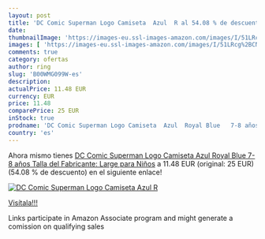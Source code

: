 ```yaml
---
layout: post
title: 'DC Comic Superman Logo Camiseta  Azul  R al 54.08 % de descuento'
date: 
thumbnailImage: 'https://images-eu.ssl-images-amazon.com/images/I/51LRcg%2BCNML._SL200_.jpg'
images: [ 'https://images-eu.ssl-images-amazon.com/images/I/51LRcg%2BCNML._SL200_.jpg' ]
comments: true
category: ofertas
author: ring
slug: 'B00WMG099W-es'
description:
actualPrice: 11.48 EUR
currency: EUR
price: 11.48
comparePrice: 25 EUR
inStock: true
prodname: 'DC Comic Superman Logo Camiseta  Azul  Royal Blue   7-8 años  Talla del Fabricante: Large  para Niños'
country: 'es'
---
```


Ahora mismo tienes [DC Comic Superman Logo Camiseta  Azul  Royal Blue   7-8 años  Talla del Fabricante: Large  para Niños](https://www.amazon.es/dp/B00WMG099W/?tag=tolees-21) a 11.48 EUR (original: 25 EUR) (54.08 %  de descuento) en el siguiente enlace!

[![DC Comic Superman Logo Camiseta  Azul  R](https://images-eu.ssl-images-amazon.com/images/I/51LRcg%2BCNML._SL200_.jpg)](https://www.amazon.es/dp/B00WMG099W/?tag=tolees-21)

[Visítala!!!](https://www.amazon.es/dp/B00WMG099W/?tag=tolees-21)

Links participate in Amazon Associate program and might generate a comission on qualifying sales
